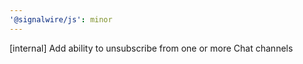 ```yaml
---
'@signalwire/js': minor
---
```


[internal] Add ability to unsubscribe from one or more Chat channels
